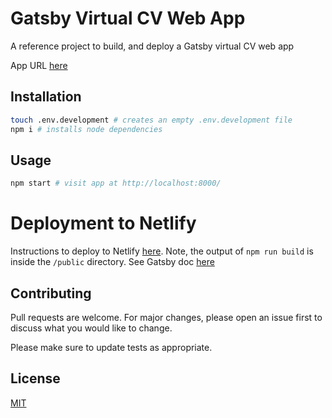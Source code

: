 # Gatsby Virtual CV Web App

A reference project to build, and deploy a Gatsby virtual CV web app

App URL [here](https://determined-kepler-991624.netlify.app/)

## Installation

```bash
touch .env.development # creates an empty .env.development file
npm i # installs node dependencies
```

## Usage

```bash
npm start # visit app at http://localhost:8000/
```

# Deployment to Netlify

Instructions to deploy to Netlify [here](https://www.netlify.com/blog/2016/09/29/a-step-by-step-guide-deploying-on-netlify/). Note, the output of `npm run build` is inside the `/public` directory. See Gatsby doc [here](https://www.gatsbyjs.com/docs/reference/gatsby-project-structure/)

## Contributing

Pull requests are welcome. For major changes, please open an issue first to discuss what you would like to change.

Please make sure to update tests as appropriate.

## License

[MIT](https://choosealicense.com/licenses/mit/)
